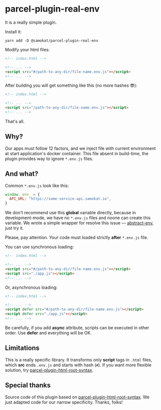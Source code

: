 # parcel-plugin-real-env

It is a really simple plugin.

Install it:
```
yarn add -D @samokat/parcel-plugin-real-env
```

Modify your html files:

```html
<!-- index.html -->

<!-- ... -->
<script src="#/path-to-any-dir/file-name.env.js"></script>
<!-- ... -->
```

After building you will get something like this (no more hashes 😎):

```html
<!-- index.html -->

<!-- ... -->
<script src="/path-to-any-dir/file-name.env.js"></script>
<!-- ... -->
```

That's all. 

## Why?

Our apps must follow 12 factors, and we inject file with current environment at start application's docker container. This file absent in build-time, the plugin provides way to ignore `*.env.js` files.

## And what?

Common `*.env.js` look like this:

```js
window._env_ = {
  API_URL: "https://some-service-api.samokat.io",
}
```

We don't recommend use this **global** variable directly, because  in development-mode, we have no `*.env.js` files and noone can create this variable. We wrote a simple wrapper for resolve this issue — [abstract-env](https://github.com/samokat-oss/abstract-env), just try it.

Please, pay attention. Your code must loaded strictly **after** `*.env.js` file.

You can use synchronous loading:
```html
<!-- index.html -->

<!-- ... -->
<script src="#/path-to-any-dir/file-name.env.js"></script>
<script src="./app.js"></script>
<!-- ... -->
```

Or, asynchronous loading:
```html
<!-- index.html -->

<!-- ... -->
<script defer src="#/path-to-any-dir/file-name.env.js"></script>
<script defer src="./app.js"></script>
<!-- ... -->
```

Be carefully, if you add **async** attribute, scripts can be executed in other order. Use **defer** and everything will be OK.

## Limitations

This is a really specific library. It transforms only **script** tags in `.html` files, which **src** ends `.env.js` and starts with hash (`#`). If you want more flexible solution, try [parcel-plugin-html-root-syntax](https://github.com/Joe-Withey/parcel-plugin-html-root-syntax).

## Special thanks

Source code of this plugin based on [parcel-plugin-html-root-syntax](https://github.com/Joe-Withey/parcel-plugin-html-root-syntax). We just adapted code for our narrow specificity. Thanks, folks!
